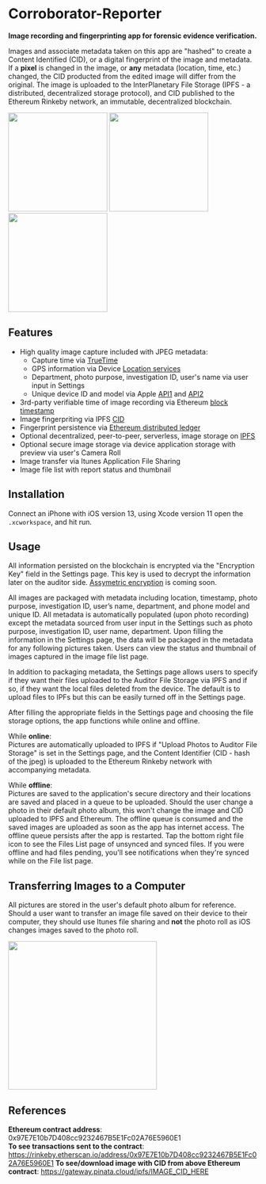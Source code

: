 # Corroborator-Reporter

**Image recording and fingerprinting app for forensic evidence verification.**  

Images and associate metadata taken on this app are "hashed" to create a Content Identified (CID), or a digital fingerprint of the image and metadata. If a **pixel** is changed in the image, or **any** metadata (location, time, etc.) changed, the CID producted from the edited image will differ from the original. The image is uploaded to the InterPlanetary File Storage (IPFS - a distributed, decentralized storage protocol), and CID published to the Ethereum Rinkeby network, an immutable, decentralized blockchain.

<img src="https://github.com/Corroborator-Net/Corroborator-iOS/blob/master/IMG_0683.png" width="200"> <img src="https://github.com/Corroborator-Net/Corroborator-iOS/blob/master/IMG_0684.png" width="200"> <img src="https://github.com/Corroborator-Net/Corroborator-iOS/blob/master/IMG_0685.png" width="200">  


## Features  
  - High quality image capture included with JPEG metadata:
    -  Capture time via [TrueTime](https://github.com/instacart/TrueTime.swift)
    -  GPS information via Device [Location services](https://developer.apple.com/documentation/corelocation/cllocationmanager)
    -  Department, photo purpose, investigation ID, user's name via user input in Settings
    -  Unique device ID and model via Apple [API1](https://developer.apple.com/documentation/uikit/uidevice/1620059-identifierforvendor) and [API2](https://developer.apple.com/documentation/foundation/processinfo/1417911-environment)
  - 3rd-party verifiable time of image recording via Ethereum [block timestamp](https://rinkeby.etherscan.io/blocks)
  - Image fingerpriting via IPFS [CID](https://docs.ipfs.io/guides/concepts/cid/)
  - Fingerprint persistence via [Ethereum distributed ledger](https://ethereum.org/beginners/)
  - Optional decentralized, peer-to-peer, serverless, image storage on [IPFS](https://ipfs.io/)
  - Optional secure image storage via device application storage with preview via user's Camera Roll
  - Image transfer via Itunes Application File Sharing
  - Image file list with report status and thumbnail
  

## Installation
Connect an iPhone with iOS version 13, using Xcode version 11 open the `.xcworkspace`, and hit run.

## Usage  
All information persisted on the blockchain is encrypted via the "Encryption Key" field in the Settings page. This key is used to decrypt the information later on the auditor side. [Assymetric encryption](https://en.wikipedia.org/wiki/Public-key_cryptography) is coming soon.  

All images are packaged with metadata including location, timestamp, photo purpose, investigation ID, user’s name, department, and phone model and unique ID. All metadata is automatically populated (upon photo recording) except the metadata sourced from user input in the Settings such as photo purpose, investigation ID, user name, department. Upon filling the information in the Settings page, the data will be packaged in the metadata for any following pictures taken. Users can view the status and thumbnail of images captured in the image file list page.  

In addition to packaging metadata, the Settings page allows users to specify if they want their files uploaded to the Auditor File Storage via IPFS and if so, if they want the local files deleted from the device. The default is to upload files to IPFs but this can be easily turned off in the Settings page. 

After filling the appropriate fields in the Settings page and choosing the file storage options, the app functions while online and offline.

While **online**:  
Pictures are automatically uploaded to IPFS if "Upload Photos to Auditor File Storage" is set in the Settings page, and the Content Identifier (CID - hash of the jpeg) is uploaded to the Ethereum Rinkeby network with accompanying metadata.


While **offline**:  
Pictures are saved to the application's secure directory and their locations are saved and placed in a queue to be uploaded. Should the user change a photo in their default photo album, this won't change the image and CID uploaded to IPFS and Ethereum. The offline queue is consumed and the saved images are uploaded as soon as the app has internet access. The offline queue persists after the app is restarted. Tap the bottom right file icon to see the Files List page of unsynced and synced files. If you were offline and had files pending, you'll see notifications when they're synced while on the File list page. 

## Transferring Images to a Computer  
All pictures are stored in the user's default photo album for reference. Should a user want to transfer an image file saved on their device to their computer, they should use Itunes file sharing and **not** the photo roll as iOS changes images saved to the photo roll. 

<img src="https://github.com/Corroborator-Net/Corroborator-iOS/blob/master/IMG_filesharing.png" width="300">



## References  
**Ethereum contract address**: 0x97E7E10b7D408cc9232467B5E1Fc02A76E5960E1  
**To see transactions sent to the contract**: https://rinkeby.etherscan.io/address/0x97E7E10b7D408cc9232467B5E1Fc02A76E5960E1 
**To see/download image with CID from above Ethereum contract**: https://gateway.pinata.cloud/ipfs/IMAGE_CID_HERE  


